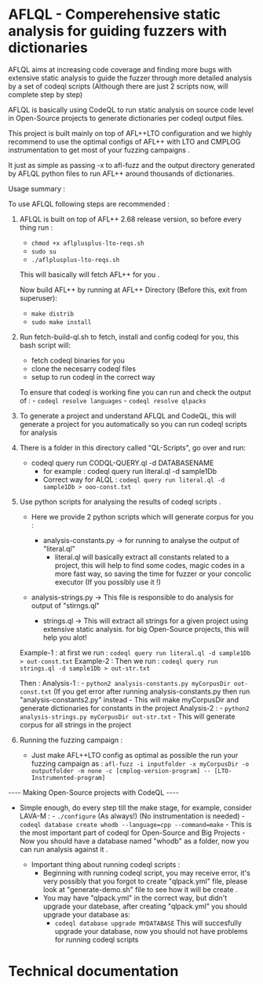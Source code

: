 # AFLQL - Comperehensive static analysis for guiding fuzzers with dictionaries

AFLQL aims at increasing code coverage and finding more bugs with extensive static analysis to guide the fuzzer through more detailed analysis
	by a set of codeql scripts (Although there are just 2 scripts now, will complete step by step)

AFLQL is basically using CodeQL to run static analysis on source code level in Open-Source projects to generate dictionaries per codeql 
output files.

This project is built mainly on top of AFL++LTO configuration and we highly recommend to use the optimal configs of AFL++ with LTO and CMPLOG instrumentation
to get most of your fuzzing campaigns . 

It just as simple as passing -x to afl-fuzz and the output directory generated by AFLQL python files to run AFL++ around thousands of dictionaries.

Usage summary :

To use AFLQL following steps are recommended :
1) AFLQL is built on top of AFL++ 2.68 release version, so before every thing run : 
	- `chmod +x aflplusplus-lto-reqs.sh`
	- `sudo su`
	- `./aflplusplus-lto-reqs.sh`

	This will basically will fetch AFL++ for you .

	Now build AFL++ by running at AFL++ Directory (Before this, exit from superuser):
	- `make distrib`
	- `sudo make install`

2) Run fetch-build-ql.sh to fetch, install and config codeql for you, this bash script will:
	- fetch codeql binaries for you
	- clone the necesarry codeql files 
	- setup to run codeql in the correct way
	
	To ensure that codeql is working fine you can run and check the output of :
		- `codeql resolve languages`
		- `codeql resolve qlpacks`
		

3) To generate a project and understand AFLQL and CodeQL, this will generate a project for you automatically so you can run codeql scripts for analysis

4) There is a folder in this directory called "QL-Scripts", go over and run:

	- codeql query run CODQL-QUERY.ql -d DATABASENAME 
		- for example : codeql query run literal.ql -d sample1Db
		- Correct way for ALQL : `codeql query run literal.ql -d sample1Db > ooo-const.txt`
			
5) Use python scripts for analysing the results of codeql scripts .

	- Here we provide 2 python scripts which will generate corpus for you :
		- analysis-constants.py -> for running to analyse the output of "literal.ql"
			- literal.ql will basically extract all constants related to a project, this will help to find some codes, magic codes in a more fast way, so saving the time for fuzzer or your concolic executor (If you possibly use it !)
						
	- analysis-strings.py -> This file is responsible to do analysis for output of "stirngs.ql" 	
		- strings.ql -> This will extract all strings for a given project using extensive static analysis. for big Open-Source projects, this
						will help you alot!

	Example-1 : 
		at first we run : `codeql query run literal.ql -d sample1Db > out-const.txt`
	Example-2 :
		Then we run : `codeql query run strings.ql -d sample1Db > out-str.txt`
				
	Then :
		Analysis-1 :
			- `python2 analysis-constants.py myCorpusDir out-const.txt`  (If you get error after running analysis-constants.py then run "analysis-constants2.py"
					instead
					- This will make myCorpusDir and generate dictionaries for constants in the project
		Analysis-2 :
			- `python2 analysis-strings.py myCorpusDir out-str.txt`
					- This will generate corpus for all strings in the project
					
6) Running the fuzzing campaign :

	- Just make AFL++LTO config as optimal as possible the run your fuzzing campaign as :
		`afl-fuzz -i inputfolder -x myCorpusDir -o outputfolder -m none -c [cmplog-version-program] -- [LTO-Instrumented-program]`
								

---- Making Open-Source projects with CodeQL ----

- Simple enough, do every step till the make stage, for example, consider LAVA-M :
			- `./configure` (As always!) (No instrumentation is needed)
			- `codeql database create whodb --language=cpp --command=make`
				- This is the most important part of codeql for Open-Source and Big Projects
				- Now you should have a database named "whodb" as a folder, now you can run analysis against it .
				
	- Important thing about running codeql scripts :
		- Beginning with running codeql script, you may receive error, it's very possibly that you forgot to create "qlpack.yml" file, please look at
			"generate-demo.sh" file to see how it will be create .
		- You may have "qlpack.yml" in the correct way, but didn't upgrade your datebase, after creating "qlpack.yml" you should upgrade your database as:
			- `codeql database upgrade MYDATABASE`
				This will succesfully upgrade your database, now you should not have problems for running codeql scripts
						
# Technical documentation					
